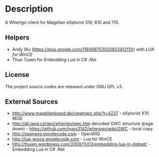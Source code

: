 # Description
A Wherigo-client for Magellan eXplorist 510, 610 and 710.

## Helpers 
 * Andy Wu (https://plus.google.com/116069753020823412111/) with *LUA for WinCE*
 * Thue Tuxen for *Embedding Lua in C# .Net*

## License
The project source codes are released under GNU GPL v3.

## External Sources
 * http://www.magellanboard.de/viewtopic.php?t=4237 - eXplorist X10 MOD
 * http://ati.land.cz/gps/wherigo/gwc.htm decoded GWC structure (page down) - https://github.com/mars3142/wherugo/wiki/GWC - local copy
 * http://openwig.googlecode.com - OpenWIG
 * http://lua-wince.googlecode.com - Lua for WinCE
 * http://ttuxen.wordpress.com/2009/11/03/embedding-lua-in-dotnet/ - Embedding Lua in C# .Net
